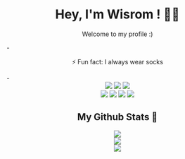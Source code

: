 


<!---
wisrom/wisrom is a ✨ special ✨ repository because its `README.md` (this file) appears on your GitHub profile.
You can click the Preview link to take a look at your changes.
--->
<h1 align="center">Hey, I'm Wisrom ! 🙋‍♂️</h1>

<p align='center'>
    Welcome to my profile :)
</p>- 
<p align='center'>
    ⚡ Fun fact: I always wear socks 
</p>- 
<div align='center'>
    <img src='https://img.shields.io/badge/next.js-000000?style=for-the-badge&logo=nextdotjs&logoColor=white'>
    <img src='https://img.shields.io/badge/React Native-20232A?style=for-the-badge&logo=react&logoColor=61DAFB'>
    <img src='https://img.shields.io/badge/HTML5-E34F26?style=for-the-badge&logo=html5&logoColor=white'>
</div>

<div align='center'>
    <img src='https://img.shields.io/badge/CSS3-1572B6?style=for-the-badge&logo=css3&logoColor=white'>
    <img src='https://img.shields.io/badge/JavaScript-323330?style=for-the-badge&logo=javascript&logoColor=F7DF1E'>
    <img src='https://img.shields.io/badge/C%2B%2B-00599C?style=for-the-badge&logo=c%2B%2B&logoColor=white'>
    <img src='https://img.shields.io/badge/TypeScript-007ACC?style=for-the-badge&logo=typescript&logoColor=white'>
</div>


<h2 align="center">My Github Stats 💫</h2>

<div align='center'>
    <img src="https://streak-stats.demolab.com?user=Wisrom&theme=catppuccin-mocha&card_width=500&hide_border=tdrue&mode=weekly">
</div>

<div align='center'>
    <img src='https://readme-stats-guibi1.vercel.app/api?username=Wisrom&theme=catppuccin_mocha&card_width=500&show_icons=true&count_private=true&hide_title=true'>
</div>

<div align='center'>
  <img src='https://readme-stats-guibi1.vercel.app/api/top-langs/?username=Wisrom&theme=catppuccin_mocha&card_width=500&layout=normal&size_weight=0.2&count_weight=0.8'>
</div>
